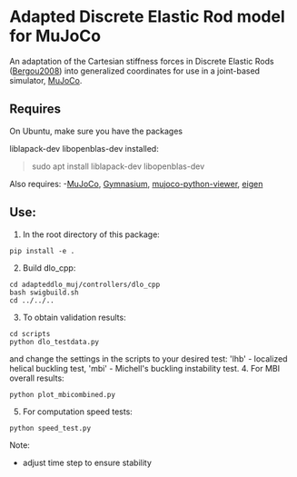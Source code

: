 # Adapted Discrete Elastic Rod model for MuJoCo
An adaptation of the Cartesian stiffness forces in Discrete Elastic Rods ([Bergou2008](http://www.cs.columbia.edu/cg/pdfs/143-rods.pdf)) into generalized coordinates for use in a joint-based simulator, [MuJoCo](https://mujoco.readthedocs.io/en/latest/overview.html).

## Requires
On Ubuntu, make sure you have the packages

liblapack-dev
libopenblas-dev
installed:

> sudo apt install liblapack-dev libopenblas-dev

Also requires:
-[MuJoCo](https://github.com/google-deepmind/mujoco), [Gymnasium](https://github.com/Farama-Foundation/Gymnasium), [mujoco-python-viewer](https://github.com/rohanpsingh/mujoco-python-viewer), [eigen](http://eigen.tuxfamily.org/index.php?title=Main_Page#Download)

## Use:
1. In the root directory of this package:
```
pip install -e .
```
2. Build dlo_cpp:
```
cd adapteddlo_muj/controllers/dlo_cpp
bash swigbuild.sh
cd ../../..
```
3. To obtain validation results:
```
cd scripts
python dlo_testdata.py
```
and change the settings in the scripts to your desired test: 'lhb' - localized helical buckling test, 'mbi' - Michell's buckling instability test.
4. For MBI overall results:
```
python plot_mbicombined.py
```
5. For computation speed tests:
```
python speed_test.py
```

Note:
- adjust time step to ensure stability

